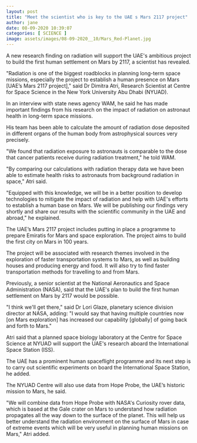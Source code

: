 ```yaml
---
layout: post
title: "Meet the scientist who is key to the UAE s Mars 2117 project"
author: jane 
date: 08-09-2020 10:39:07 
categories: [ SCIENCE ] 
image: assets/images/08-09-2020__10/Mars_Red-Planet.jpg
---
```

A new research finding on radiation will support the UAE's ambitious project to build the first human settlement on Mars by 2117, a scientist has revealed.

"Radiation is one of the biggest roadblocks in planning long-term space missions, especially the project to establish a human presence on Mars [UAE’s Mars 2117 project]," said Dr Dimitra Atri, Research Scientist at Centre for Space Science in the New York University Abu Dhabi (NYUAD).

In an interview with state news agency WAM, he said he has made important findings from his research on the impact of radiation on astronaut health in long-term space missions.

His team has been able to calculate the amount of radiation dose deposited in different organs of the human body from astrophysical sources very precisely.

"We found that radiation exposure to astronauts is comparable to the dose that cancer patients receive during radiation treatment," he told WAM.

"By comparing our calculations with radiation therapy data we have been able to estimate health risks to astronauts from background radiation in space," Atri said.

"Equipped with this knowledge, we will be in a better position to develop technologies to mitigate the impact of radiation and help with UAE's efforts to establish a human base on Mars. We will be publishing our findings very shortly and share our results with the scientific community in the UAE and abroad," he explained.

The UAE’s Mars 2117 project includes putting in place a programme to prepare Emiratis for Mars and space exploration. The project aims to build the first city on Mars in 100 years.

The project will be associated with research themes involved in the exploration of faster transportation systems to Mars, as well as building houses and producing energy and food. It will also try to find faster transportation methods for travelling to and from Mars.

Previously, a senior scientist at the National Aeronautics and Space Administration (NASA), said that the UAE's plan to build the first human settlement on Mars by 2117 would be possible.

"I think we'll get there," said Dr Lori Glaze, planetary science division director at NASA, adding: "I would say that having multiple countries now [on Mars exploration] has increased our capability [globally] of going back and forth to Mars."

Atri said that a planned space biology laboratory at the Centre for Space Science at NYUAD will support the UAE's research aboard the International Space Station (ISS).

The UAE has a prominent human spaceflight programme and its next step is to carry out scientific experiments on board the International Space Station, he added.

The NYUAD Centre will also use data from Hope Probe, the UAE’s historic mission to Mars, he said.

"We will combine data from Hope Probe with NASA's Curiosity rover data, which is based at the Gale crater on Mars to understand how radiation propagates all the way down to the surface of the planet. This will help us better understand the radiation environment on the surface of Mars in case of extreme events which will be very useful in planning human missions on Mars," Atri added.